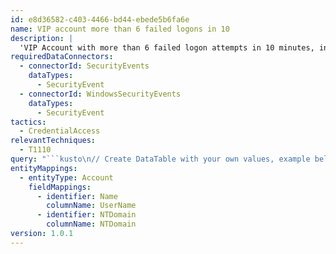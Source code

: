 ```yaml
---
id: e8d36582-c403-4466-bd44-ebede5b6fa6e
name: VIP account more than 6 failed logons in 10
description: |
  'VIP Account with more than 6 failed logon attempts in 10 minutes, include your own VIP list in the table below'
requiredDataConnectors:
  - connectorId: SecurityEvents
    dataTypes:
      - SecurityEvent
  - connectorId: WindowsSecurityEvents
    dataTypes:
      - SecurityEvent
tactics:
  - CredentialAccess
relevantTechniques:
  - T1110
query: "```kusto\n// Create DataTable with your own values, example below shows dummy usernames that are authorized and for what domain\nlet List = datatable(VIPUser:string, Domain:string)[\"Bob\", \"Domain\", \"joe\", \"domain\", \"MATT\", \"DOMAIN\"];\nList | extend Account = strcat(Domain,\"\\\\\",VIPUser) | join kind= inner (\nSecurityEvent \n| where EventID == \"4625\"\n| where AccountType == \"User\"\n| where LogonType == \"2\" or LogonType == \"3\"\n) on Account \n| summarize StartTimeUtc = min(TimeGenerated), EndTimeUtc = max(TimeGenerated), FailedVIPLogons = count() by LogonType, Account\n| where FailedVIPLogons >= 6\n| extend timestamp = StartTimeUtc, NTDomain = tostring(split(Account, '\\\\', 0)[0]), UserName = tostring(split(Account, '\\\\', 1)[0])\n| extend Account_0_NTDomain = NTDomain \n| extend Account_0_Name = UserName\n```"
entityMappings:
  - entityType: Account
    fieldMappings:
      - identifier: Name
        columnName: UserName
      - identifier: NTDomain
        columnName: NTDomain
version: 1.0.1
---
```


